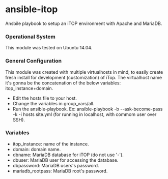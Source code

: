# ansible-itop

Ansbile playbook to setup an iTOP environment with Apache and MariaDB.

### Operational System

This module was tested on Ubuntu 14.04.

### General Configuration

This module was created with multiple virtualhosts in mind, to easily create fresh install for development (customization) of iTop.
The virtualhost name it's gonna be the concatenation of the below variables: itop_instance+domain.

  * Edit the hosts file to your host.
  * Change the variables in group_vars/all.
  * Run the ansible-playbook. Ex: ansible-playbook -b --ask-become-pass -k -i hosts site.yml (for running in localhost, with commom user over SSH).

### Variables
  * itop_instance: name of the instance. 
  * domain: domain name.
  * dbname: MariaDB database for iTOP (do not use '-').
  * dbuser: MariaDB user for accessing the database.
  * dbpassword: MariaDB users's password.
  * mariadb_rootpass: MariaDB root's password.
